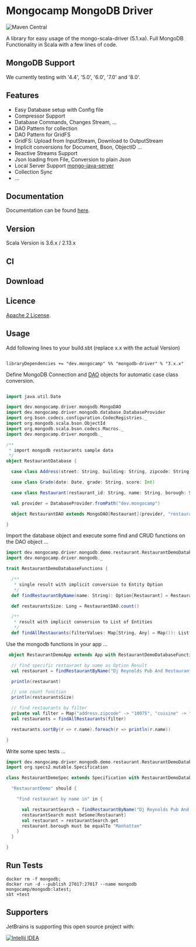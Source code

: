 # Mongocamp MongoDB Driver

![Maven Central](https://img.shields.io/maven-central/v/dev.mongocamp/mongodb-driver_2.13)

A library for easy usage of the mongo-scala-driver (5.1.xa). Full MongoDB Functionality in Scala with a few lines of code.

## MongoDB Support
We currently testing with '4.4', '5.0', '6.0', '7.0' and '8.0'.

## Features

* Easy Database setup with Config file
* Compressor Support
* Database Commands, Changes Stream, ...
* DAO Pattern for collection
* DAO Pattern for GridFS
* GridFS: Upload from InputStream, Download to OutputStream
* Implicit conversions for Document, Bson, ObjectID ...
* Reactive Streams Support
* Json loading from File, Conversion to plain Json
* Local Server Support [mongo-java-server](https://github.com/bwaldvogel/mongo-java-server)
* Collection Sync
* ...

## Documentation

Documentation can be found [here](https://mongodb-driver.mongocamp.dev/).

## Version

Scala Version is 3.6.x / 2.13.x

## CI


## Download

## Licence

[Apache 2 License](https://github.com/mongocamp/mongocamp-driver-mongodb/blob/master/LICENSE).


## Usage

Add following lines to your build.sbt (replace x.x with the actual Version)

```

libraryDependencies += "dev.mongocamp" %% "mongodb-driver" % "3.x.x"

```

Define MongoDB Connection and [DAO](https://en.wikipedia.org/wiki/Data_access_object) objects for automatic case class conversion.

```scala

import java.util.Date

import dev.mongocamp.driver.mongodb.MongoDAO
import dev.mongocamp.driver.mongodb.database.DatabaseProvider
import org.bson.codecs.configuration.CodecRegistries._
import org.mongodb.scala.bson.ObjectId
import org.mongodb.scala.bson.codecs.Macros._
import dev.mongocamp.driver.mongodb._

/**
 * import mongodb restaurants sample data
 */
object RestaurantDatabase {

  case class Address(street: String, building: String, zipcode: String, coord: List[Double])

  case class Grade(date: Date, grade: String, score: Int)

  case class Restaurant(restaurant_id: String, name: String, borough: String, cuisine: String, grades: List[Grade], address: Address, _id: ObjectId = new ObjectId())

  val provider = DatabaseProvider.fromPath("dev.mongocamp")

  object RestaurantDAO extends MongoDAO[Restaurant](provider, "restaurants")

}


```

Import the database object and execute some find and CRUD functions on the DAO object ...

```scala
import dev.mongocamp.driver.mongodb.demo.restaurant.RestaurantDemoDatabase._
import dev.mongocamp.driver.mongodb._

trait RestaurantDemoDatabaseFunctions {

  /**
   * single result with implicit conversion to Entity Option
   */
  def findRestaurantByName(name: String): Option[Restaurant] = RestaurantDAO.find("name", name)

  def restaurantsSize: Long = RestaurantDAO.count()

  /**
   * result with implicit conversion to List of Entities
   */
  def findAllRestaurants(filterValues: Map[String, Any] = Map()): List[Restaurant] = RestaurantDAO.find(filterValues)
```


Use the mongodb functions in your app ...

```scala
 object RestaurantDemoApp extends App with RestaurantDemoDatabaseFunctions {

  // find specific restaurant by name as Option Result
  val restaurant = findRestaurantByName("Dj Reynolds Pub And Restaurant")

  println(restaurant)

  // use count function
  println(restaurantsSize)

  // find restaurants by filter
  private val filter = Map("address.zipcode" -> "10075", "cuisine" -> "Italian")
  val restaurants = findAllRestaurants(filter)

  restaurants.sortBy(r => r.name).foreach(r => println(r.name))

}

```

Write some spec tests ...

```scala
import dev.mongocamp.driver.mongodb.demo.restaurant.RestaurantDemoDatabase._
import org.specs2.mutable.Specification

class RestaurantDemoSpec extends Specification with RestaurantDemoDatabaseFunctions {

  "RestaurantDemo" should {

    "find restaurant by name in" in {

      val restaurantSearch = findRestaurantByName("Dj Reynolds Pub And Restaurant")
      restaurantSearch must beSome[Restaurant]
      val restaurant = restaurantSearch.get
      restaurant.borough must be equalTo "Manhattan"
    }
  }

}
```

## Run Tests
```shell
docker rm -f mongodb;
docker run -d --publish 27017:27017 --name mongodb  mongocamp/mongodb:latest;
sbt +test 
```

## Supporters

JetBrains is supporting this open source project with:

[![Intellij IDEA](http://www.jetbrains.com/img/logos/logo_intellij_idea.png)](http://www.jetbrains.com/idea/)





